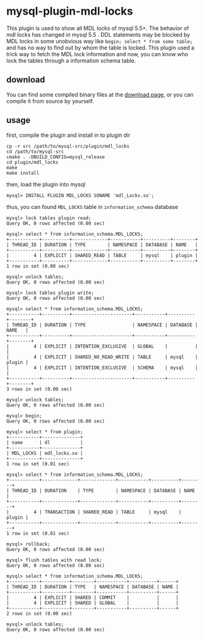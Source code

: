 mysql-plugin-mdl-locks
=======================

This plugin is used to show all MDL locks of mysql 5.5+.
The behavior of mdl locks has changed in mysql 5.5 . DDL statements may be blocked by MDL locks in some unobvious way like `begin; select * from some table;` and has no way to find out by whom the table is locked. This plugin used a trick way to fetch the MDL lock information and now, you can know who lock the tables through a information schema table.


download
--------
You can find some compiled binary files at the [download page](https://github.com/xiezhenye/mysql-plugin-mdl-locks/wiki/downloads), or you can compile it from source by yourself.

usage
-----

first, compile the plugin and install in to plugin dir

    cp -r src /path/to/mysql-src/plugin/mdl_locks
    cd /path/to/mysql-src
    cmake . -DBUILD_CONFIG=mysql_release
    cd plugin/mdl_locks
    make
    make install
    
then, load the plugin into mysql

    mysql> INSTALL PLUGIN MDL_LOCKS SONAME 'mdl_Locks.so';
    
thus, you can found `MDL_LOCKS` table in `information_schema` database
    
    mysql> lock tables plugin read;
    Query OK, 0 rows affected (0.00 sec)
    
    mysql> select * from information_schema.MDL_LOCKS;
    +-----------+----------+-------------+-----------+----------+--------+
    | THREAD_ID | DURATION | TYPE        | NAMESPACE | DATABASE | NAME   |
    +-----------+----------+-------------+-----------+----------+--------+
    |         4 | EXPLICIT | SHARED_READ | TABLE     | mysql    | plugin |
    +-----------+----------+-------------+-----------+----------+--------+
    1 row in set (0.00 sec)
    
    mysql> unlock tables;
    Query OK, 0 rows affected (0.00 sec)
    
    mysql> lock tables plugin write;
    Query OK, 0 rows affected (0.00 sec)
    
    mysql> select * from information_schema.MDL_LOCKS;
    +-----------+----------+----------------------+-----------+----------+--------+
    | THREAD_ID | DURATION | TYPE                 | NAMESPACE | DATABASE | NAME   |
    +-----------+----------+----------------------+-----------+----------+--------+
    |         4 | EXPLICIT | INTENTION_EXCLUSIVE  | GLOBAL    |          |        |
    |         4 | EXPLICIT | SHARED_NO_READ_WRITE | TABLE     | mysql    | plugin |
    |         4 | EXPLICIT | INTENTION_EXCLUSIVE  | SCHEMA    | mysql    |        |
    +-----------+----------+----------------------+-----------+----------+--------+
    3 rows in set (0.00 sec)
    
    mysql> unlock tables;
    Query OK, 0 rows affected (0.00 sec)
    
    mysql> begin;
    Query OK, 0 rows affected (0.00 sec)
    
    mysql> select * from plugin;
    +-----------+--------------+
    | name      | dl           |
    +-----------+--------------+
    | MDL_LOCKS | mdl_locks.so |
    +-----------+--------------+
    1 row in set (0.01 sec)
    
    mysql> select * from information_schema.MDL_LOCKS;
    +-----------+-------------+-------------+-----------+----------+--------+
    | THREAD_ID | DURATION    | TYPE        | NAMESPACE | DATABASE | NAME   |
    +-----------+-------------+-------------+-----------+----------+--------+
    |         4 | TRANSACTION | SHARED_READ | TABLE     | mysql    | plugin |
    +-----------+-------------+-------------+-----------+----------+--------+
    1 row in set (0.01 sec)
    
    mysql> rollback;
    Query OK, 0 rows affected (0.00 sec)
    
    mysql> flush tables with read lock;
    Query OK, 0 rows affected (0.00 sec)
    
    mysql> select * from information_schema.MDL_LOCKS;
    +-----------+----------+--------+-----------+----------+------+
    | THREAD_ID | DURATION | TYPE   | NAMESPACE | DATABASE | NAME |
    +-----------+----------+--------+-----------+----------+------+
    |         4 | EXPLICIT | SHARED | COMMIT    |          |      |
    |         4 | EXPLICIT | SHARED | GLOBAL    |          |      |
    +-----------+----------+--------+-----------+----------+------+
    2 rows in set (0.00 sec)
    
    mysql> unlock tables;
    Query OK, 0 rows affected (0.00 sec)
    

    

